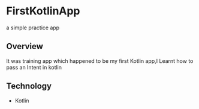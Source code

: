 # FirstKotlinApp
a simple practice app
## Overview 
It was training app which happened to be my first Kotlin app,I Learnt how to pass an Intent in kotlin
## Technology
* Kotlin
